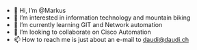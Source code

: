 - 👋 Hi, I’m @Markus
- 👀 I’m interested in information technology and mountain biking
- 🌱 I’m currently learning GIT and Network automation
- 💞️ I’m looking to collaborate on Cisco Automation
- 📫 How to reach me is just about an e-mail to daudi@daudi.ch

<!---
tolrum00/tolrum00 is a ✨ special ✨ repository because its `README.md` (this file) appears on your GitHub profile.
You can click the Preview link to take a look at your changes.
--->
